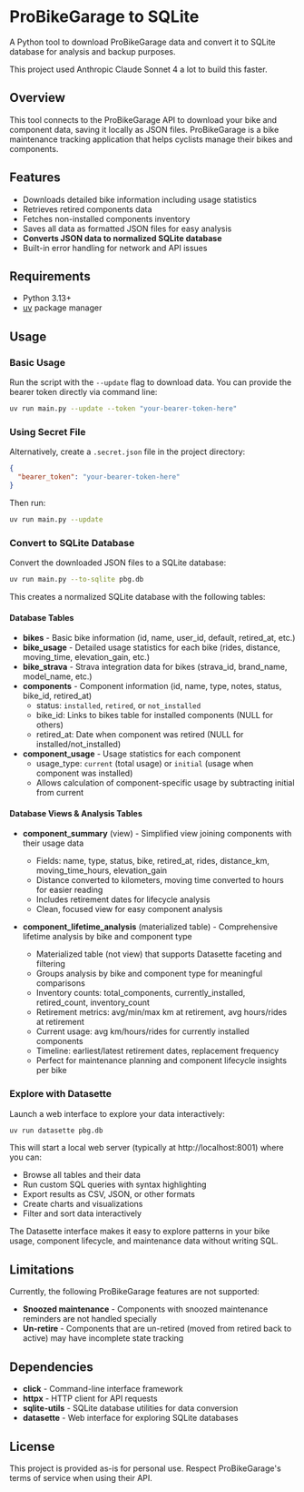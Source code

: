# ProBikeGarage to SQLite

A Python tool to download ProBikeGarage data and convert it to SQLite database for analysis and backup purposes.

This project used Anthropic Claude Sonnet 4 a lot to build this faster.

## Overview

This tool connects to the ProBikeGarage API to download your bike and component data, saving it locally as JSON files. ProBikeGarage is a bike maintenance tracking application that helps cyclists manage their bikes and components.

## Features

- Downloads detailed bike information including usage statistics
- Retrieves retired components data
- Fetches non-installed components inventory
- Saves all data as formatted JSON files for easy analysis
- **Converts JSON data to normalized SQLite database**
- Built-in error handling for network and API issues

## Requirements

- Python 3.13+
- [uv](https://docs.astral.sh/uv/) package manager

## Usage

### Basic Usage

Run the script with the `--update` flag to download data.
You can provide the bearer token directly via command line:

```bash
uv run main.py --update --token "your-bearer-token-here"
```

### Using Secret File

Alternatively, create a `.secret.json` file in the project directory:

```json
{
  "bearer_token": "your-bearer-token-here"
}
```

Then run:

```bash
uv run main.py --update
```

### Convert to SQLite Database

Convert the downloaded JSON files to a SQLite database:

```bash
uv run main.py --to-sqlite pbg.db
```

This creates a normalized SQLite database with the following tables:

#### Database Tables

- **bikes** - Basic bike information (id, name, user_id, default, retired_at, etc.)
- **bike_usage** - Detailed usage statistics for each bike (rides, distance, moving_time, elevation_gain, etc.)
- **bike_strava** - Strava integration data for bikes (strava_id, brand_name, model_name, etc.)
- **components** - Component information (id, name, type, notes, status, bike_id, retired_at)
  - status: `installed`, `retired`, or `not_installed`
  - bike_id: Links to bikes table for installed components (NULL for others)
  - retired_at: Date when component was retired (NULL for installed/not_installed)
- **component_usage** - Usage statistics for each component
  - usage_type: `current` (total usage) or `initial` (usage when component was installed)
  - Allows calculation of component-specific usage by subtracting initial from current

#### Database Views & Analysis Tables

- **component_summary** (view) - Simplified view joining components with their usage data
  - Fields: name, type, status, bike, retired_at, rides, distance_km, moving_time_hours, elevation_gain
  - Distance converted to kilometers, moving time converted to hours for easier reading
  - Includes retirement dates for lifecycle analysis
  - Clean, focused view for easy component analysis

- **component_lifetime_analysis** (materialized table) - Comprehensive lifetime analysis by bike and component type
  - Materialized table (not view) that supports Datasette faceting and filtering
  - Groups analysis by bike and component type for meaningful comparisons
  - Inventory counts: total_components, currently_installed, retired_count, inventory_count
  - Retirement metrics: avg/min/max km at retirement, avg hours/rides at retirement
  - Current usage: avg km/hours/rides for currently installed components
  - Timeline: earliest/latest retirement dates, replacement frequency
  - Perfect for maintenance planning and component lifecycle insights per bike


### Explore with Datasette

Launch a web interface to explore your data interactively:

```bash
uv run datasette pbg.db
```

This will start a local web server (typically at http://localhost:8001) where you can:

- Browse all tables and their data
- Run custom SQL queries with syntax highlighting
- Export results as CSV, JSON, or other formats
- Create charts and visualizations
- Filter and sort data interactively

The Datasette interface makes it easy to explore patterns in your bike usage, component lifecycle, and maintenance data without writing SQL.

## Limitations

Currently, the following ProBikeGarage features are not supported:
- **Snoozed maintenance** - Components with snoozed maintenance reminders are not handled specially
- **Un-retire** - Components that are un-retired (moved from retired back to active) may have incomplete state tracking

## Dependencies

- **click** - Command-line interface framework
- **httpx** - HTTP client for API requests
- **sqlite-utils** - SQLite database utilities for data conversion
- **datasette** - Web interface for exploring SQLite databases

## License

This project is provided as-is for personal use. Respect ProBikeGarage's terms of service when using their API.
